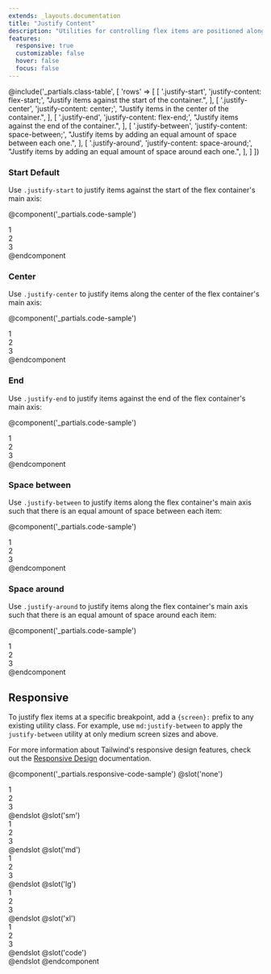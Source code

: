 ```yaml
---
extends: _layouts.documentation
title: "Justify Content"
description: "Utilities for controlling flex items are positioned along a container's main axis."
features:
  responsive: true
  customizable: false
  hover: false
  focus: false
---
```


@include('_partials.class-table', [
  'rows' => [
    [
      '.justify-start',
      'justify-content: flex-start;',
      "Justify items against the start of the container.",
    ],
    [
      '.justify-center',
      'justify-content: center;',
      "Justify items in the center of the container.",
    ],
    [
      '.justify-end',
      'justify-content: flex-end;',
      "Justify items against the end of the container.",
    ],
    [
      '.justify-between',
      'justify-content: space-between;',
      "Justify items by adding an equal amount of space between each one.",
    ],
    [
      '.justify-around',
      'justify-content: space-around;',
      "Justify items by adding an equal amount of space around each one.",
    ],
  ]
])

### Start <span class="ml-2 font-semibold text-grey text-sm uppercase tracking-wide">Default</span>

Use `.justify-start` to justify items against the start of the flex container's main axis:

@component('_partials.code-sample')
<div class="flex justify-start bg-grey-lighter ">
  <div class="text-grey-dark text-center bg-grey-light px-4 py-2 m-2">1</div>
  <div class="text-grey-dark text-center bg-grey-light px-4 py-2 m-2">2</div>
  <div class="text-grey-dark text-center bg-grey-light px-4 py-2 m-2">3</div>
</div>
@endcomponent

### Center

Use `.justify-center` to justify items along the center of the flex container's main axis:

@component('_partials.code-sample')
<div class="flex justify-center bg-grey-lighter ">
  <div class="text-grey-dark text-center bg-grey-light px-4 py-2 m-2">1</div>
  <div class="text-grey-dark text-center bg-grey-light px-4 py-2 m-2">2</div>
  <div class="text-grey-dark text-center bg-grey-light px-4 py-2 m-2">3</div>
</div>
@endcomponent

### End

Use `.justify-end` to justify items against the end of the flex container's main axis:

@component('_partials.code-sample')
<div class="flex justify-end bg-grey-lighter ">
  <div class="text-grey-dark text-center bg-grey-light px-4 py-2 m-2">1</div>
  <div class="text-grey-dark text-center bg-grey-light px-4 py-2 m-2">2</div>
  <div class="text-grey-dark text-center bg-grey-light px-4 py-2 m-2">3</div>
</div>
@endcomponent

### Space between

Use `.justify-between` to justify items along the flex container's main axis such that there is an equal amount of space between each item:

@component('_partials.code-sample')
<div class="flex justify-between bg-grey-lighter ">
  <div class="text-grey-dark text-center bg-grey-light px-4 py-2 m-2">1</div>
  <div class="text-grey-dark text-center bg-grey-light px-4 py-2 m-2">2</div>
  <div class="text-grey-dark text-center bg-grey-light px-4 py-2 m-2">3</div>
</div>
@endcomponent

### Space around

Use `.justify-around` to justify items along the flex container's main axis such that there is an equal amount of space around each item:

@component('_partials.code-sample')
<div class="flex justify-around bg-grey-lighter ">
  <div class="text-grey-dark text-center bg-grey-light px-4 py-2 m-2">1</div>
  <div class="text-grey-dark text-center bg-grey-light px-4 py-2 m-2">2</div>
  <div class="text-grey-dark text-center bg-grey-light px-4 py-2 m-2">3</div>
</div>
@endcomponent

## Responsive

To justify flex items at a specific breakpoint, add a `{screen}:` prefix to any existing utility class. For example, use `md:justify-between` to apply the `justify-between` utility at only medium screen sizes and above.

For more information about Tailwind's responsive design features, check out the [Responsive Design](/docs/responsive-design) documentation.

@component('_partials.responsive-code-sample')
@slot('none')
<div class="flex justify-start bg-grey-lighter ">
  <div class="text-grey-dark text-center bg-grey-light px-4 py-2 m-2">1</div>
  <div class="text-grey-dark text-center bg-grey-light px-4 py-2 m-2">2</div>
  <div class="text-grey-dark text-center bg-grey-light px-4 py-2 m-2">3</div>
</div>
@endslot
@slot('sm')
<div class="flex justify-center bg-grey-lighter ">
  <div class="text-grey-dark text-center bg-grey-light px-4 py-2 m-2">1</div>
  <div class="text-grey-dark text-center bg-grey-light px-4 py-2 m-2">2</div>
  <div class="text-grey-dark text-center bg-grey-light px-4 py-2 m-2">3</div>
</div>
@endslot
@slot('md')
<div class="flex justify-end bg-grey-lighter ">
  <div class="text-grey-dark text-center bg-grey-light px-4 py-2 m-2">1</div>
  <div class="text-grey-dark text-center bg-grey-light px-4 py-2 m-2">2</div>
  <div class="text-grey-dark text-center bg-grey-light px-4 py-2 m-2">3</div>
</div>
@endslot
@slot('lg')
<div class="flex justify-between bg-grey-lighter ">
  <div class="text-grey-dark text-center bg-grey-light px-4 py-2 m-2">1</div>
  <div class="text-grey-dark text-center bg-grey-light px-4 py-2 m-2">2</div>
  <div class="text-grey-dark text-center bg-grey-light px-4 py-2 m-2">3</div>
</div>
@endslot
@slot('xl')
<div class="flex justify-around bg-grey-lighter ">
  <div class="text-grey-dark text-center bg-grey-light px-4 py-2 m-2">1</div>
  <div class="text-grey-dark text-center bg-grey-light px-4 py-2 m-2">2</div>
  <div class="text-grey-dark text-center bg-grey-light px-4 py-2 m-2">3</div>
</div>
@endslot
@slot('code')
<div class="none:justify-start sm:justify-center md:justify-end lg:justify-between xl:justify-around ...">
  <!-- ... -->
</div>
@endslot
@endcomponent
